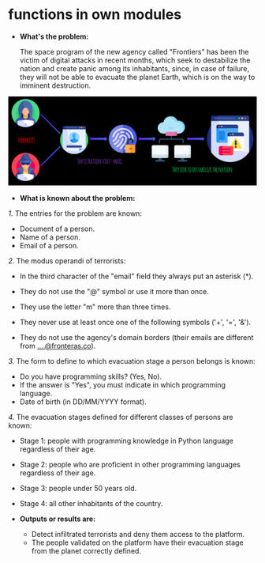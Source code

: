 # functions in own modules


- **What's the problem:**

    The space program of the new agency called "Frontiers" has been the victim of digital attacks in recent months, which seek to destabilize the nation and create panic among its inhabitants, since, in case of failure, they will not be able to evacuate the planet Earth, which is on the way to imminent destruction.
    
![Figure](media/Figure_.png)

- **What is known about the problem:**

*1.* The entries for the problem are known:
   - Document of a person.
   - Name of a person.
   - Email of a person.

*2.* The modus operandi of terrorists:
   - In the third character of the "email" field they always put an asterisk (*).

   - They do not use the "@" symbol or use it more than once.
   - They use the letter "m" more than three times.
   - They never use at least once one of the following symbols ('+', '=', '&').
   - They do not use the agency's domain borders (their emails are different from ....@fronteras.co).

*3.* The form to define to which evacuation stage a person belongs is known:

   - Do you have programming skills? (Yes, No).
   - If the answer is "Yes", you must indicate in which programming language.
   - Date of birth (in DD/MM/YYYY format).

*4.* The evacuation stages defined for different classes of persons are known:

   - Stage 1: people with programming knowledge in Python language regardless of their age.
   - Stage 2: people who are proficient in other programming languages regardless of their age.
   - Stage 3: people under 50 years old.
   - Stage 4: all other inhabitants of the country.

- **Outputs or results are:**

   - Detect infiltrated terrorists and deny them access to the platform.
   - The people validated on the platform have their evacuation stage from the planet correctly defined.



